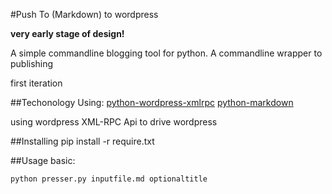 #Push To (Markdown) to wordpress

**very early stage of design!**

A simple commandline blogging tool for python. A commandline wrapper to publishing

first iteration

##Techonology
Using:
    [python-wordpress-xmlrpc](https://github.com/maxcutler/python-wordpress-xmlrpc)
    [python-markdown](https://github.com/waylan/Python-Markdown)

using wordpress XML-RPC Api to drive wordpress


##Installing
pip install -r require.txt

##Usage
basic:

    python presser.py inputfile.md optionaltitle
